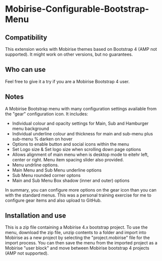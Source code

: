 # Mobirise-Configurable-Bootstrap-Menu

## <b>Compatibility</b><br>
This extension works with Mobirise themes based on Bootstrap 4 (AMP not supported). It might work on other versions, but no guarantees.

## <b>Who can use</b><br>
Feel free to give it a try if you are a Mobirise Bootstrap 4 user.

## <b>Notes</b><br>
A Mobirise Bootstrap menu with many configuration settings available from the "gear" configuration icon. It includes:
- Individual colour and opacity settings for Main, Sub and Hamburger menu background
- Individual underline colour and thickness for main and sub-menu plus sub-menu % darken on hover
- Options to enable button and social icons within the menu
- Set Logo size & Set logo size when scrolling down page options
- Allows alignment of main menu when is desktop mode to eitehr left, center or right. Menu item spacing slider also provided.
- Menu undrline options.
- Main Menu and Sub Menu underline options
- Sub Menu rounded corner optons
- Main and Sub Menu Box shadow (inner and outer) options

In summary, you can configure more options on the gear icon than you can with the standard menus. This was a personal training exercise for me to configure gear items and also upload to GitHub.

## <b>Installation and use</b><br>
This is a zip file containing a Mobirise 4.x bootstrap project. To use the menu, download the zip file, unzip contents to a folder and import into Mobirise as a new project by selecting the "project.mobirise" file for the import process. You can then save the menu from the imported project as a Mobirise "user block" and move between Mobirise bootstrap 4 projects (AMP not supported). 

